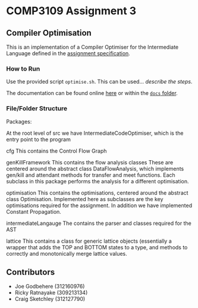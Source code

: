 # COMP3109 Assignment 3

## Compiler Optimisation

This is an implementation of a Compiler Optimiser for the Intermediate Language defined in the [assignment specification](A03-Optimizer.pdf).

### How to Run

Use the provided script `optimise.sh`. This can be used... _describe the steps_.

The documentation can be found online [here](http://craigsketchley.github.io/COMP3109_Assignment3/docs/) or within the [`docs` folder](docs/).

### File/Folder Structure

Packages:

At the root level of src we have IntermediateCodeOptimiser, which is the entry point to the program

cfg
This contains the Control Flow Graph

genKillFramework
This contains the flow analysis classes
These are centered around the abstract class DataFlowAnalysis, which implements gen/kill and attendant methods for transfer and meet functions. Each subclass in this package performs the analysis for a different optimisation.

optimisation
This contains the optimisations, centered around the abstract class Optimisation. Implemented here as subclasses are the key optimisations required for the assignment. In addition we have implemented Constant Propagation.

intermediateLangauge
The contains the parser and classes required for the AST

lattice
This contains a class for generic lattice objects (essentially a wrapper that adds the TOP and BOTTOM states to a type, and methods to correctly and monotonically merge lattice values. 


    
## Contributors

- Joe Godbehere (312160976)
- Ricky Ratnayake (309213134)
- Craig Sketchley (312127790)
